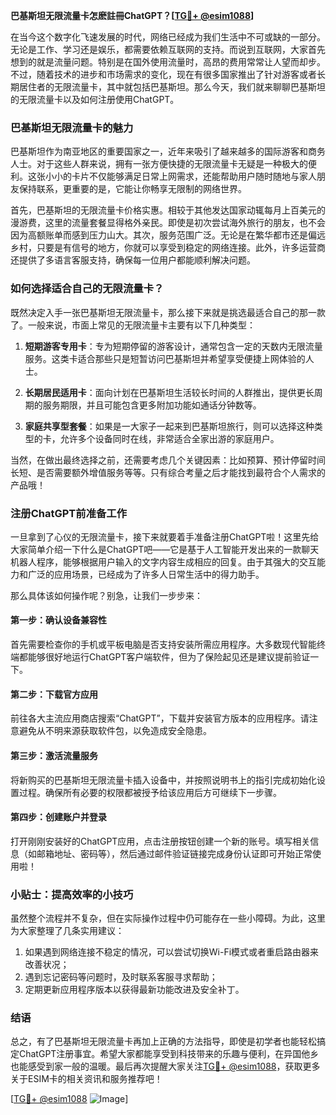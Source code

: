 **巴基斯坦无限流量卡怎麽註冊ChatGPT？[[TG💪+ @esim1088](https://t.me/s/esim1088)]**

在当今这个数字化飞速发展的时代，网络已经成为我们生活中不可或缺的一部分。无论是工作、学习还是娱乐，都需要依赖互联网的支持。而说到互联网，大家首先想到的就是流量问题。特别是在国外使用流量时，高昂的费用常常让人望而却步。不过，随着技术的进步和市场需求的变化，现在有很多国家推出了针对游客或者长期居住者的无限流量卡，其中就包括巴基斯坦。那么今天，我们就来聊聊巴基斯坦的无限流量卡以及如何注册使用ChatGPT。

### 巴基斯坦无限流量卡的魅力

巴基斯坦作为南亚地区的重要国家之一，近年来吸引了越来越多的国际游客和商务人士。对于这些人群来说，拥有一张方便快捷的无限流量卡无疑是一种极大的便利。这张小小的卡片不仅能够满足日常上网需求，还能帮助用户随时随地与家人朋友保持联系，更重要的是，它能让你畅享无限制的网络世界。

首先，巴基斯坦的无限流量卡价格实惠。相较于其他发达国家动辄每月上百美元的漫游费，这里的流量套餐显得格外亲民。即使是初次尝试海外旅行的朋友，也不会因为高额账单而感到压力山大。其次，服务范围广泛。无论是在繁华都市还是偏远乡村，只要是有信号的地方，你就可以享受到稳定的网络连接。此外，许多运营商还提供了多语言客服支持，确保每一位用户都能顺利解决问题。

### 如何选择适合自己的无限流量卡？

既然决定入手一张巴基斯坦无限流量卡，那么接下来就是挑选最适合自己的那一款了。一般来说，市面上常见的无限流量卡主要有以下几种类型：

1. **短期游客专用卡**：专为短期停留的游客设计，通常包含一定的天数内无限流量服务。这类卡适合那些只是短暂访问巴基斯坦并希望享受便捷上网体验的人士。
   
2. **长期居民适用卡**：面向计划在巴基斯坦生活较长时间的人群推出，提供更长周期的服务期限，并且可能包含更多附加功能如通话分钟数等。
   
3. **家庭共享型套餐**：如果是一大家子一起来到巴基斯坦旅行，则可以选择这种类型的卡，允许多个设备同时在线，非常适合全家出游的家庭用户。

当然，在做出最终选择之前，还需要考虑几个关键因素：比如预算、预计停留时间长短、是否需要额外增值服务等等。只有综合考量之后才能找到最符合个人需求的产品哦！

### 注册ChatGPT前准备工作

一旦拿到了心仪的无限流量卡，接下来就要着手准备注册ChatGPT啦！这里先给大家简单介绍一下什么是ChatGPT吧——它是基于人工智能开发出来的一款聊天机器人程序，能够根据用户输入的文字内容生成相应的回复。由于其强大的交互能力和广泛的应用场景，已经成为了许多人日常生活中的得力助手。

那么具体该如何操作呢？别急，让我们一步步来：

#### 第一步：确认设备兼容性
首先需要检查你的手机或平板电脑是否支持安装所需应用程序。大多数现代智能终端都能够很好地运行ChatGPT客户端软件，但为了保险起见还是建议提前验证一下。

#### 第二步：下载官方应用
前往各大主流应用商店搜索“ChatGPT”，下载并安装官方版本的应用程序。请注意避免从不明来源获取软件包，以免造成安全隐患。

#### 第三步：激活流量服务
将新购买的巴基斯坦无限流量卡插入设备中，并按照说明书上的指引完成初始化设置过程。确保所有必要的权限都被授予给该应用后方可继续下一步骤。

#### 第四步：创建账户并登录
打开刚刚安装好的ChatGPT应用，点击注册按钮创建一个新的账号。填写相关信息（如邮箱地址、密码等），然后通过邮件验证链接完成身份认证即可开始正常使用啦！

### 小贴士：提高效率的小技巧

虽然整个流程并不复杂，但在实际操作过程中仍可能存在一些小障碍。为此，这里为大家整理了几条实用建议：

1. 如果遇到网络连接不稳定的情况，可以尝试切换Wi-Fi模式或者重启路由器来改善状况；
2. 遇到忘记密码等问题时，及时联系客服寻求帮助；
3. 定期更新应用程序版本以获得最新功能改进及安全补丁。

### 结语

总之，有了巴基斯坦无限流量卡再加上正确的方法指导，即使是初学者也能轻松搞定ChatGPT注册事宜。希望大家都能享受到科技带来的乐趣与便利，在异国他乡也能感受到家一般的温暖。最后再次提醒大家关注[TG💪+ @esim1088](https://t.me/s/esim1088)，获取更多关于ESIM卡的相关资讯和服务推荐吧！

[[TG💪+ @esim1088](https://t.me/s/esim1088) ![Image](https://i.postimg.cc/4NQfJmqS/Snipaste-2025-05-13-00-14-12.png)]